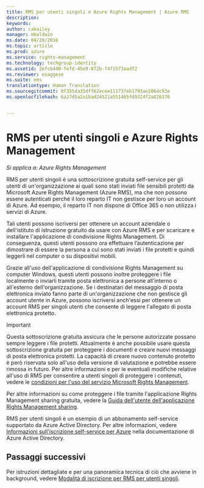 ```yaml
---
title: RMS per utenti singoli e Azure Rights Management | Azure RMS
description: 
keywords: 
author: cabailey
manager: mbaldwin
ms.date: 04/28/2016
ms.topic: article
ms.prod: azure
ms.service: rights-management
ms.technology: techgroup-identity
ms.assetid: 2efcb440-fefd-45e9-872b-f471573aadf2
ms.reviewer: esaggese
ms.suite: ems
translationtype: Human Translation
ms.sourcegitcommit: 0f355da35dff62ecee111737eb1793ae286dc93e
ms.openlocfilehash: 6a27d5a2a1bad24521a551465fd9324f2a826376


---
```


# RMS per utenti singoli e Azure Rights Management

*Si applica a: Azure Rights Management*

RMS per utenti singoli è una sottoscrizione gratuita self-service per gli utenti di un'organizzazione ai quali sono stati inviati file sensibili protetti da Microsoft Azure Rights Management (Azure RMS), ma che non possono essere autenticati perché il loro reparto IT non gestisce per loro un account di Azure. Ad esempio, il reparto IT non dispone di Office 365 o non utilizza i servizi di Azure.

Tali utenti possono iscriversi per ottenere un account aziendale o dell'istituto di istruzione gratuito da usare con Azure RMS e per scaricare e installare l'applicazione di condivisione Rights Management. Di conseguenza, questi utenti possono ora effettuare l’autenticazione per dimostrare di essere la persona a cui sono stati inviati i file protetti e quindi leggerli nel computer o su dispositivi mobili.

Grazie all'uso dell'applicazione di condivisione Rights Management su computer Windows, questi utenti possono inoltre proteggere i file localmente o inviarli tramite posta elettronica a persone all'interno o all'esterno dell'organizzazione. Se i destinatari del messaggio di posta elettronica inviato fanno parte di un'organizzazione che non gestisce gli account utente in Azure, possono iscriversi anch'essi per ottenere un account RMS per singoli utenti che consente di leggere l'allegato di posta elettronica protetto.

> [!IMPORTANT]
> Questa sottoscrizione gratuita assicura che le persone autorizzate possano sempre leggere i file protetti. Attualmente è anche possibile usare questa sottoscrizione gratuita per proteggere i documenti e creare nuovi messaggi di posta elettronica protetti. La capacità di creare nuovo contenuto protetto è però riservata solo all'uso della versione di valutazione e potrebbe essere rimossa in futuro. Per altre informazioni e per le eventuali modifiche relative all'uso di RMS per consentire a utenti singoli di proteggere i contenuti, vedere le [condizioni per l'uso del servizio Microsoft Rights Management](https://portal.aadrm.com/Legal/Service).

Per altre informazioni su come proteggere i file tramite l'applicazione Rights Management sharing gratuita, vedere la [Guida dell'utente dell'applicazione Rights Management sharing](../rms-client/sharing-app-user-guide.md).

RMS per utenti singoli è un esempio di un abbonamento self-service supportato da Azure Active Directory. Per altre informazioni, vedere [Informazioni sull'iscrizione self-service per Azure](/active-directory/active-directory-self-service-signup) nella documentazione di Azure Active Directory. 

## Passaggi successivi
Per istruzioni dettagliate e per una panoramica tecnica di ciò che avviene in background, vedere [Modalità di iscrizione per RMS per utenti singoli](rms-for-individuals-user-sign-up.md). 




<!--HONumber=Jun16_HO4-->


